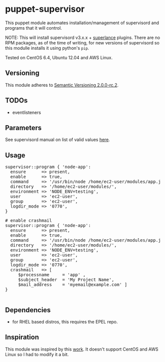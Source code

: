 # puppet-supervisor

This puppet module automates installation/management of supervisord and programs that it will control.

NOTE: This will install supervisord v3.x.x + [superlance](https://github.com/Supervisor/superlance/blob/master/docs/index.rst) plugins. There are no RPM packages, as of the time of writing, for new versions of supervisord so this modulle installs it using python's `pip`.

Tested on CentOS 6.4, Ubuntu 12.04 and AWS Linux.

## Versioning

This module adheres to [Semantic Versioning 2.0.0-rc.2](http://semver.org/).

## TODOs
  * eventlisteners

## Parameters

See supervisord manual on list of valid values [here](http://supervisord.org/configuration.html#program-x-section-settings).

## Usage
<pre>
supervisor::program { 'node-app':
  ensure      => present,
  enable      => true,
  command     => '/usr/bin/node /home/ec2-user/modules/app.js',
  directory   => '/home/ec2-user/modules/',
  environment => 'NODE_ENV=testing',
  user        => 'ec2-user',
  group       => 'ec2-user',
  logdir_mode => '0770',
}
</pre>

<pre>
# enable crashmail
supervisor::program { 'node-app':
  ensure      => present,
  enable      => true,
  command     => '/usr/bin/node /home/ec2-user/modules/app.js',
  directory   => '/home/ec2-user/modules/',
  environment => 'NODE_ENV=testing',
  user        => 'ec2-user',
  group       => 'ec2-user',
  logdir_mode => '0770',
  crashmail   => [
     $processname     = 'app' ,
     $subject_header  = 'My Project Name',
     $mail_address    = 'myemail@example.com' ]
}

</pre>

## Dependencies
  * for RHEL based distros, this requires the EPEL repo.

## Inspiration

This module was inspired by this [work](https://github.com/plathrop/puppet-module-supervisor). It doesn't support CentOS and AWS Linux so I had to modify it a bit.
